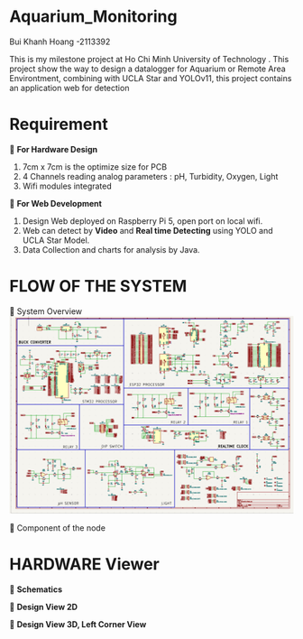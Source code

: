 # Aquarium_Monitoring
Bui Khanh Hoang -2113392 

This is my milestone project at Ho Chi Minh University of Technology . This project show the way to design a datalogger for Aquarium or Remote Area Environtment, combining with UCLA Star and YOLOv11, this project contains an application web for detection

# Requirement
:pushpin:  **For Hardware Design**
1. 7cm x 7cm is the optimize size for PCB 
2. 4 Channels reading analog parameters : pH, Turbidity, Oxygen, Light
3. Wifi modules integrated

:pushpin: **For Web Development**
1. Design Web deployed on Raspberry Pi 5, open port on local wifi.
2. Web can detect by **Video** and **Real time Detecting** using YOLO and UCLA Star Model.
3. Data Collection and charts for analysis by Java.

# FLOW OF THE SYSTEM

:pushpin: System Overview
![The System Overview Diagram](https://github.com/0607bkhanhhoang/Aquarium_Monitoring_System/blob/main/image/Schematics.png)

:pushpin: Component of the node

# HARDWARE Viewer

:pushpin: **Schematics**

:pushpin: **Design View 2D**

:pushpin: **Design View 3D, Left Corner View**



